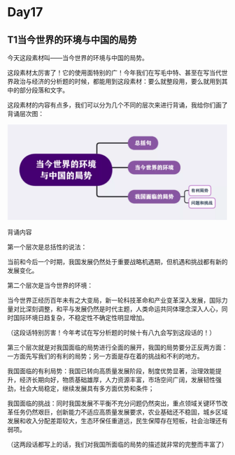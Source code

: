 # Day17
## T1当今世界的环境与中国的局势

今天这段素材叫——当今世界的环境与中国的局势。

这段素材太厉害了！它的使用面特别的广！今年我们在写毛中特、甚至在写当代世界政治与经济的分析题的时候，都能用到这段素材：要么就整段用，要么就用到其中的部分段落和文字。

这段素材的内容有点多，我们可以分为几个不同的层次来进行背诵，我给你们画了背诵层次图：

![image](image/image.png)

背诵内容

第一个层次是总括性的说法：

当前和今后一个时期，我国发展仍然处于重要战略机遇期，但机遇和挑战都有新的发展变化。

第二个层次是当今世界的环境：

当今世界正经历百年未有之大变局，新一轮科技革命和产业变革深入发展，国际力量对比深刻调整，和平与发展仍然是时代主题，人类命运共同体理念深入人心，同时国际环境日趋复杂，不稳定性不确定性明显增加。

（这段话特别厉害！今年考试在写分析题的时候十有八九会写到这段话的！）


第三个层次就是对我国面临的局势进行全面的展开，我国的局势要分正反两方面：一方面先写我们的有利的局势；另一方面是存在着的挑战和不利的地方。

我国面临的有利局势：我国已转向高质量发展阶段，制度优势显著，治理效能提升，经济长期向好，物质基础雄厚，人力资源丰富，市场空间广阔，发展韧性强劲，社会大局稳定，继续发展具有多方面优势和条件；

我国面临的挑战：同时我国发展不平衡不充分问题仍然突出，重点领域关键环节改革任务仍然艰巨，创新能力不适应高质量发展要求，农业基础还不稳固，城乡区域发展和收入分配差距较大，生态环保任重道远，民生保障存在短板，社会治理还有弱项。

（这两段话都写上的话，我们对我国所面临的局势的描述就非常的完整而丰富了）

